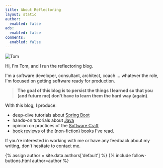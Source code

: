 ```yaml
---
title: About Reflectoring
layout: static
author: 
  enabled: false
ads:
  enabled: false
comments:
  enabled: false
---
```


<img alt="Tom" src="/assets/img/authors/tom.jpg" class="circle pull-left"/>

Hi, I'm Tom, and I run the reflectoring blog. 

I'm a software developer, consultant, architect, coach ... whatever the role, I'm
focused on getting software ready for production.

> **The goal of this blog is to persist the things I learned so that you (and future me)
> don't have to learn them the hard way (again)**.

With this blog, I produce:

 * deep-dive tutorials about [Spring Boot](/categories/spring-boot)
 * hands-on tutorials about [Java](/categories/java)
 * opinion on practices of the [Software Craft](/categories/craft)
 * [book reviews](/categories/book-reviews) of the (non-fiction) books I've read.

If you're interested in working with me or have any feedback about my writing, don't hesitate to contact me.

<div class="text-center">
{% assign author = site.data.authors['default'] %}
{% include follow-buttons.html author=author %}
</div>